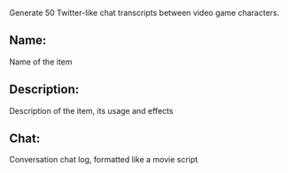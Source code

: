 Generate 50 Twitter-like chat transcripts between video game characters.

## Name:
Name of the item
## Description:
Description of the item, its usage and effects
## Chat:
Conversation chat log, formatted like a movie script